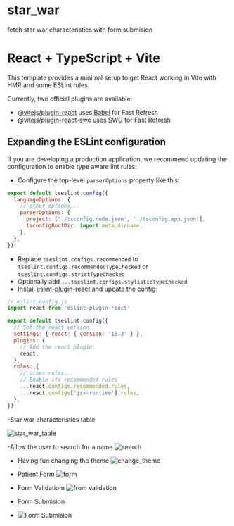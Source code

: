 # star_war
fetch star war characteristics with form submision
# React + TypeScript + Vite

This template provides a minimal setup to get React working in Vite with HMR and some ESLint rules.

Currently, two official plugins are available:

- [@vitejs/plugin-react](https://github.com/vitejs/vite-plugin-react/blob/main/packages/plugin-react/README.md) uses [Babel](https://babeljs.io/) for Fast Refresh
- [@vitejs/plugin-react-swc](https://github.com/vitejs/vite-plugin-react-swc) uses [SWC](https://swc.rs/) for Fast Refresh

## Expanding the ESLint configuration

If you are developing a production application, we recommend updating the configuration to enable type aware lint rules:

- Configure the top-level `parserOptions` property like this:

```js
export default tseslint.config({
  languageOptions: {
    // other options...
    parserOptions: {
      project: ['./tsconfig.node.json', './tsconfig.app.json'],
      tsconfigRootDir: import.meta.dirname,
    },
  },
})
```

- Replace `tseslint.configs.recommended` to `tseslint.configs.recommendedTypeChecked` or `tseslint.configs.strictTypeChecked`
- Optionally add `...tseslint.configs.stylisticTypeChecked`
- Install [eslint-plugin-react](https://github.com/jsx-eslint/eslint-plugin-react) and update the config:

```js
// eslint.config.js
import react from 'eslint-plugin-react'

export default tseslint.config({
  // Set the react version
  settings: { react: { version: '18.3' } },
  plugins: {
    // Add the react plugin
    react,
  },
  rules: {
    // other rules...
    // Enable its recommended rules
    ...react.configs.recommended.rules,
    ...react.configs['jsx-runtime'].rules,
  },
})
```

-Star war characteristics table 

![star_war_table](https://github.com/user-attachments/assets/89ee5aef-1772-48b9-af9b-7ea3f38c9809)


-Allow the user to search for a name 
![search](https://github.com/user-attachments/assets/f94021ee-707b-42b0-ad04-954caf1eb343)


- Having fun changing the theme 
![change_theme](https://github.com/user-attachments/assets/967e0b22-dc56-45e2-aecb-263baa6c2c70)

-  Patient  Form 
![form](https://github.com/user-attachments/assets/7fb26018-c51f-4123-9c82-ff1e11ff5750)

 - Form Validatiom 
![from validation](https://github.com/user-attachments/assets/02fc2505-1b8e-48f3-b667-fd5a255a55ba)

- Form Submision 
- ![Form Submision](https://github.com/user-attachments/assets/a1020a8b-079e-4835-b98b-d044b1cdb558)









